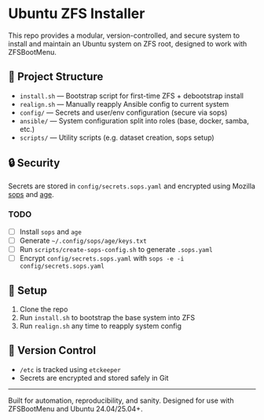 # Ubuntu ZFS Installer

This repo provides a modular, version-controlled, and secure system to install and maintain an Ubuntu system on ZFS root, designed to work with ZFSBootMenu.

## 🧱 Project Structure

- `install.sh` — Bootstrap script for first-time ZFS + debootstrap install
- `realign.sh` — Manually reapply Ansible config to current system
- `config/` — Secrets and user/env configuration (secure via sops)
- `ansible/` — System configuration split into roles (base, docker, samba, etc.)
- `scripts/` — Utility scripts (e.g. dataset creation, sops setup)

## 🔒 Security

Secrets are stored in `config/secrets.sops.yaml` and encrypted using Mozilla [sops](https://github.com/mozilla/sops) and [age](https://github.com/FiloSottile/age).

### TODO

- [ ] Install `sops` and `age`
- [ ] Generate `~/.config/sops/age/keys.txt`
- [ ] Run `scripts/create-sops-config.sh` to generate `.sops.yaml`
- [ ] Encrypt `config/secrets.sops.yaml` with `sops -e -i config/secrets.sops.yaml`

## 🧪 Setup

1. Clone the repo
2. Run `install.sh` to bootstrap the base system into ZFS
3. Run `realign.sh` any time to reapply system config

## 📸 Version Control

- `/etc` is tracked using `etckeeper`
- Secrets are encrypted and stored safely in Git

---

Built for automation, reproducibility, and sanity. Designed for use with ZFSBootMenu and Ubuntu 24.04/25.04+.

